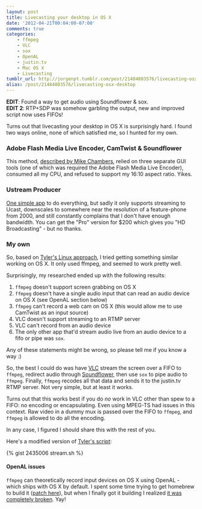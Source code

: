 ```yaml
---
layout: post
title: Livecasting your desktop in OS X
date: '2012-04-21T00:04:00-07:00'
comments: true
categories:
    - ffmpeg
    - VLC
    - sox
    - OpenAL
    - justin.tv
    - Mac OS X
    - Livecasting
tumblr_url: http://jorgenpt.tumblr.com/post/21484803576/livecasting-osx-desktop
alias: /post/21484803576/livecasting-osx-desktop
---
```


**EDIT**: Found a way to get audio using Soundflower & sox.  
**EDIT 2**: RTP+SDP was somehow garbling the output, new and improved script now uses FIFOs!

Turns out that livecasting your desktop in OS X is surprisingly hard. I found two ways online, none of which satisfied me, so I hunted for my own.

### Adobe Flash Media Live Encoder, CamTwist & Soundflower

This method, [described by Mike Chambers](http://www.mikechambers.com/blog/2011/05/29/setting-up-desktop-streaming-on-mac-os-x/), relied on three separate GUI tools (one of which was required the Adobe Flash Media Live Encoder), consumed all my CPU, and refused to support my 16:10 aspect ratio. Yikes.

### Ustream Producer

[One simple app](http://www.ustream.tv/producer) to do everything, but sadly it only supports streaming to Ucast, downscales to somewhere near the resolution of a feature-phone from 2000, and still constantly complains that I don't have enough bandwidth. You can get the "Pro" version for $200 which gives you "HD Broadcasting" - but no thanks.

### My own

So, based on [Tyler's Linux approach](http://unethicalblogger.com/2012/04/04/live-coding-with-ffmpeg.html), I tried getting something similar working on OS X. It only used ffmpeg, and seemed to work pretty well.

Surprisingly, my researched ended up with the following results:
 1. `ffmpeg` doesn't support screen grabbing on OS X
 1. `ffmpeg` doesn't have a single audio input that can read an audio device on OS X (see OpenAL section below)
 1. `ffmpeg` can't record a web cam on OS X (this would allow me to use CamTwist as an input source)
 1. VLC doesn't support streaming to an RTMP server
 1. VLC can't record from an audio device
 1. The only other app that'd stream audio live from an audio device to a fifo or pipe was `sox`.

Any of these statements might be wrong, so please tell me if you know a way :)

So, the best I could do was have [VLC](http://www.videolan.org/) stream the screen over a FIFO to `ffmpeg`, redirect audio through [Soundflower](http://code.google.com/p/soundflower/), then use `sox` to pipe audio to `ffmpeg`.
Finally, `ffmpeg` recodes all that data and sends it to the justin.tv RTMP server. Not very simple, but at least it works.

Turns out that this works best if you do *no* work in VLC other than spew to a FIFO: no encoding or encapsulating. Even using MPEG-TS had issues in this context. Raw video in a dummy mux is passed over the FIFO to `ffmpeg`, and `ffmpeg` is allowed to do all the encoding.

In any case, I figured I should share this with the rest of you.

Here's a modified version of [Tyler's script](http://unethicalblogger.com/2012/04/04/live-coding-with-ffmpeg.html):

{% gist 2435006 stream.sh %}

#### OpenAL issues

`ffmpeg` can theoretically record input devices on OS X using OpenAL - which ships with OS X by default. I spent some time trying to get homebrew to build it ([patch here](https://github.com/jorgenpt/homebrew/commit/d69e9d22ef2b0d04fc4f429e91918c034e19a068)), but when I finally got it building I realized [it was completely broken](http://ffmpeg.org/trac/ffmpeg/ticket/314). Yay!
